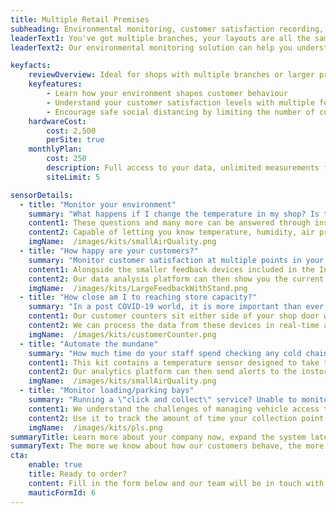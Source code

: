 ```yaml
---
title: Multiple Retail Premises
subheading: Environmental monitoring, customer satisfaction recording, and cold chain management for larger retail organisations.
leaderText1: You've got multiple branches, your layouts are all the same, but your customer behaviour is different in each location.
leaderText2: Our environmental monitoring solution can help you understand the different customer flows, satisfaction levels, and environmental context across all of your premises, as well as automating some of the mundane by necessary tasks your staff undertake each day, freeing them up to serve customers more effectively.

keyfacts:
    reviewOverview: Ideal for shops with multiple branches or larger premises, this kit provides all of the functionality of our <a href="/kits/independent-retailer">Independent Retailer</a> solution at a larger scale, along with additional sensors to help with your logistics
    keyfeatures:
        - Learn how your environment shapes customer behaviour
        - Understand your customer satisfaction levels with multiple feedback points around the store
        - Encourage safe social distancing by limiting the number of customers in the shop
    hardwareCost: 
        cost: 2,500
        perSite: true
    monthlyPlan:
        cost: 250
        description: Full access to your data, unlimited measurements from all of your sensors, and support via email or our support portal.
        siteLimit: 5

sensorDetails:
  - title: "Monitor your environment"
    summary: "What happens if I change the temperature in my shop? Is the air too humid for my produce? What's the air quality index like in the building?"
    content1: These questions and many more can be answered through installing our room monitoring sensor.
    content2: Capable of letting you know temperature, humidity, air pressure, and even air quality, our platform combines the data we collect with the other sensors in the kit to provide you with a complete analysis of how the environment is affecting the way people behave in your premises.
    imgName:  /images/kits/smallAirQuality.png
  - title: "How happy are your customers?"
    summary: "Monitor customer satisfaction at multiple points in your store"
    content1: Alongside the smaller feedback devices included in the Independent Retailer kit, we include a much larger device which is perfect for placing by the exit to your store for general feedback, whilst the smaller devices could be placed on a particular counter or in a certain aisle to gather information about that specific area. With up to five customised buttons on each device, and a surface that is fully antibacterial, you can be confident that even in a post COVID-19 world your customers can leave you simple feedback on their experience. 
    content2: Our data analysis platform can then show you the current level of customer satisfaction, trends over time, and even match patterns in customer satisfaction with other environmental sensors within your premises!
    imgName:  /images/kits/LargeFeedbackWithStand.png
  - title: "How close am I to reaching store capacity?"
    summary: "In a post COVID-19 world, it is more important than ever to know how many people are entering and leaving your store"
    content1: Our customer counters sit either side of your shop door way and count the number of people who enter or leave your premises.
    content2: We can process the data from these devices in real-time and alert either your or your customers if the number of people inside the shop gets close to or breaches a particular level, allowing you to ensure that safe social distancing is maintained.
    imgName:  /images/kits/customerCounter.png
  - title: "Automate the mundane"
    summary: "How much time do your staff spend checking any cold chain equipment on site? Depending on the number of fridges and freezers, it could be hours of time when it is all added up."
    content1: This kit contains a temperature sensor designed to take temperature measurements every 15 minutes and record the data in real time.  If you don't have cold chain equipment, the sensor works equally as an additional environment sensor to monitor temperature and humidity in a second location.
    content2: Our analytics platform can then send alerts to the instore team if the temperature reaches a set threshold, ensuring you can fix issues before any regulatory requirements.
    imgName:  /images/kits/smallAirQuality.png
  - title: "Monitor loading/parking bays"
    summary: "Running a \"click and collect\" service? Unable to monitor your loading bay remotely? Customers waiting for too long in their cars by the store entrance?"
    content1: We understand the challenges of managing vehicle access to your premises.  Our Parking Lot Sensor (PLS) is fixed to the tarmac in a loading bay, click and collect space, or car parking space and will send a message when a vehicle enters or leaves the area.
    content2: Use it to track the amount of time your collection point at the store door is occupied, send alerts to your staff when the next delivery arrives, or expand the solution out with additional PLS devices and monitor how often Parent and Child or Accessible parking spaces are used throughout the day.
    imgName:  /images/kits/pls.png
summaryTitle: Learn more about your company now, expand the system later
summaryText: The more we know about how our customers behave, the more we can tailor the shopping experience to their needs.  As your stores grow and change, you can add more sensors of any type that we stock across our entire range to give you even great insight into the way your stores work.
cta:
    enable: true
    title: Ready to order?
    content: Fill in the form below and our team will be in touch with details of delivery costs and how quickly we can get you up and running!
    mauticFormId: 6
---
```


